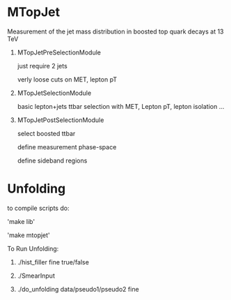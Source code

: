 # MTopJet
Measurement of the jet mass distribution in boosted top quark decays at 13 TeV


1) MTopJetPreSelectionModule

   just require 2 jets

   verly loose cuts on MET, lepton pT


2) MTopJetSelectionModule

   basic lepton+jets ttbar selection with MET, Lepton pT, lepton isolation ...


3) MTopJetPostSelectionModule

   select boosted ttbar

   define measurement phase-space

   define sideband regions

# Unfolding
to compile scripts do:

'make lib'

'make mtopjet'

To Run Unfolding:

1) ./hist_filler fine true/false

2) ./SmearInput

3) ./do_unfolding data/pseudo1/pseudo2 fine
